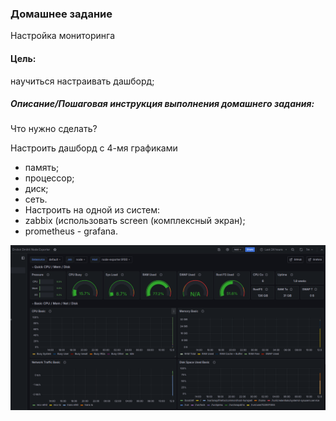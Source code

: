### Домашнее задание
Настройка мониторинга

#### Цель:
научиться настраивать дашборд;


##### Описание/Пошаговая инструкция выполнения домашнего задания:
Что нужно сделать?

Настроить дашборд с 4-мя графиками

- память;
- процессор;
- диск;
- сеть.
- Настроить на одной из систем:
- zabbix (использовать screen (комплексный экран);
- prometheus - grafana.

![grafana dashboard](img/grafana.png)